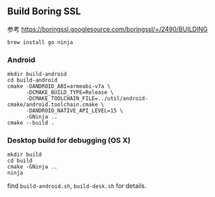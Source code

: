 ## Build Boring SSL
参考 https://boringssl.googlesource.com/boringssl/+/2490/BUILDING

```
brew install go ninja
```

### Android

    mkdir build-android
    cd build-android
    cmake -DANDROID_ABI=armeabi-v7a \
          -DCMAKE_BUILD_TYPE=Release \
          -DCMAKE_TOOLCHAIN_FILE=../util/android-cmake/android.toolchain.cmake \
          -DANDROID_NATIVE_API_LEVEL=15 \
          -GNinja ..
    cmake --build .

### Desktop build for debugging (OS X)

    mkdir build
    cd build
    cmake -GNinja ..
    ninja

find `build-android.sh`, `build-desk.sh` for details.
